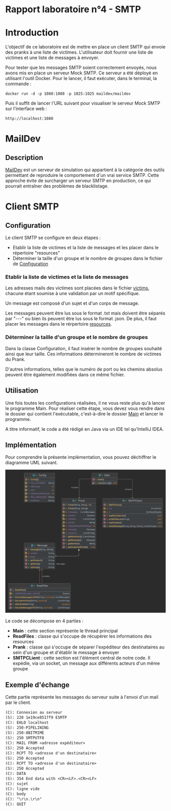 # Rapport laboratoire n°4 - SMTP

# Introduction
L'objectif de ce laboratoire est de mettre en place un client SMTP qui envoie des pranks à une liste de victimes.
L'utilisateur doit fournir une liste de victimes et une liste de messages à envoyer.

Pour tester que les messages SMTP soient correctement envoyés, nous avons mis en place un serveur Mock SMTP.
Ce serveur a été déployé en utilisant l'outil Docker. Pour le lancer, il faut exécuter, dans le terminal, la commande :  
    
    docker run -d -p 1080:1080 -p 1025:1025 maildev/maildev

Puis il suffit de lancer l'URL suivant pour visualiser le serveur Mock SMTP sur l'interface web : 

    http://localhost:1080

# MailDev
## Description
[MailDev](https://github.com/maildev/maildev) est un serveur de simulation qui appartient à la catégorie des outils permettant de reproduire 
le comportement d'un vrai service SMTP. Cette approche évite de surcharger un serveur SMTP en production, 
ce qui pourrait entraîner des problèmes de blacklistage.

# Client SMTP
## Configuration
Le client SMTP se configure en deux étapes :
- Etablir la liste de victimes et la liste de messages et les placer dans le répertoire "resources"
- Déterminer la taille d'un groupe et le nombre de groupes dans le fichier de [Configuration](src/main/java/ch/heig/dai_lab_smtp/Configuration.java)

### Etablir la liste de victimes et la liste de messages
Les adresses mails des victimes sont placées dans le fichier [victims](src/main/resources/victims.txt), 
chacune étant soumise à une validation par un motif spécifique.

Un message est composé d'un sujet et d'un corps de message. 

Les messages peuvent être lus sous le format .txt mais doivent être séparés par "---" ou bien ils peuvent être lus sous le format .json.
De plus, il faut placer les messages dans le rérpertoire [resources](src/main/resources).

### Déterminer la taille d'un groupe et le nombre de groupes

Dans la classe Configuration, il faut insérer le nombre de groupes souhaité ainsi que leur taille.
Ces informations détermineront le nombre de victimes du Prank.

D'autres informations, telles que le numéro de port ou les chemins absolus peuvent être également modifiées dans ce même fichier.

## Utilisation

Une fois toutes les configurations réalisées, il ne vous reste plus qu'à lancer le programme Main.
Pour réaliser cette étape, vous devez vous rendre dans le dossier qui contient l'exécutable, 
c'est-à-dire le dossier [Main](src/main/java/ch/heig/dai_lab_smtp/Main.java) et lancer le programme.

A titre informatif, le code a été rédigé en Java via un IDE tel qu'IntelliJ IDEA.

## Implémentation

Pour comprendre la présente implémentation, vous pouvez déchiffrer le diagramme UML suivant.

![Diagramme UML](src/main/figures/Diagramme.png)

Le code se décompose en 4 parties :
- **Main** : cette section représente le thread principal
- **ReadFiles** : classe qui s'occupe de récupérer les informations des resources
- **Prank** : classe qui s'occupe de séparer l'expéditeur des destinataires au sein d'un groupe et d'établir le message à envoyer
- **SMTPCLient** : cette section est l'élément central de notre code. Il expédie, via un socket, un message aux différents acteurs d'un même groupe

## Exemple d'échange
Cette partie représente les messages du serveur suite à l'envoi d'un mail par le client.

    (C): Connexion au serveur 
    (S): 220 1e19ce8517f9 ESMTP
    (C): EHLO localhost
    (S): 250-PIPELINING
    (S): 250-8BITMIME
    (S): 250 SMTPUTF8
    (C): MAIL FROM <adresse expéditeur>
    (S): 250 Accepted
    (C): RCPT TO <adresse d'un destinataire> 
    (S): 250 Accepted
    (C): RCPT TO <adresse d'un destinataire> 
    (S): 250 Accepted
    (C): DATA
    (S): 354 End data with <CR><LF>.<CR><LF>
    (C): sujet
    (C): ligne vide
    (C): body
    (C): "\r\n.\r\n"
    (C): QUIT



